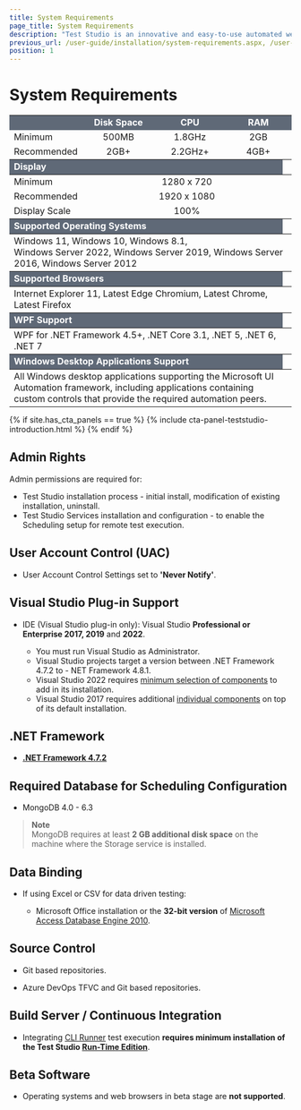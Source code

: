 ```yaml
---
title: System Requirements
page_title: System Requirements
description: "Test Studio is an innovative and easy-to-use automated web, WPF and load testing solution. Test Studio tests support essential technologies like ASP.NET AJAX, Silverlight, PHP and MVC. HTML5, Testing framework, functional testing, performance testing, load testing, exploratory testing, manual testing."
previous_url: /user-guide/installation/system-requirements.aspx, /user-guide/installation/system-requirements, /getting-started/installation/system-requirements
position: 1
---
```

# System Requirements

<style>
.Pricing-head td {text-align: center;border-left: 1px solid #fff; vertical-align: top;}

.Pricing-head td:first-child {border-left: none;}

.Pricing-features--grid td.Pricing-head {padding: 20px 0!important;} 


.Pricing-head{border-collapse: separate;background-color: #2a2d33;}

.Pricing-head h4 {color: #589FBA; font-size: 16px; margin-bottom: 5px;min-height: 1em;font-weight: 700;}

table{width: 100%; border-spacing: 0; border-collapse: collapse; background-color: transparent; display: table;margin: 0;}

.Table--style1.Table--comparison td:first-child, .Table--style1.Table--comparison th:first-child {padding-left: 5px; text-align: left;}

.Table-RowDivision td, .Table-RowDivision th{background: #f3f5f7;}

.Table--style1 td, .Table--style1 th{padding: 8px 0 7px; border-left: 0;border-right: 0;vertical-align: middle;}

.Table--style1 thead td, .Table--style1 thead th{border: 0;padding-bottom: 12px;}

</style>

<table class="Tbl k-table">
    <colgroup>
        <col width="13%" />
        <col width="30%" />
        <col width="28%" />
        <col width="28%" />
    </colgroup>
    <tbody>
        <tr>
            <td style="background-color:#5f6977;">&nbsp;</td>
            <td style="color:white;text-align:center;background-color:#5f6977;font-weight:bold;">Disk Space</td>
            <td style="color:white;text-align:center;background-color:#5f6977;font-weight:bold;">CPU</td>
            <td style="color:white;text-align:center;background-color:#5f6977;font-weight:bold;">RAM</td>
        </tr>
        <tr>
            <td>Minimum</td>
            <td style="text-align:center;" align="center">500MB</td>
            <td style="text-align:center;">1.8GHz</td>
            <td style="text-align:center;">2GB</td>
        </tr>
        <tr>
            <td>Recommended</td>
            <td style="text-align:center;">2GB+</td>
            <td style="text-align:center;">2.2GHz+</td>
            <td style="text-align:center;">4GB+</td>
        </tr>
    </tbody>

</table>
<table class="Tbl k-table">
    <colgroup>
        <col width="15%" />
        <col width="80%" />
    </colgroup>
    <thead>
        <tr>
			<td colspan="6" style="color:white;text-align:center;background-color:#5f6977;font-weight:bold;text-align:left;">Display<td>
        </tr>
    </thead>
    <tbody>
        <tr>
            <td>Minimum</td>
            <td colspan="6" style="text-align:center;">1280 x 720</td>
        </tr>
        <tr>
            <td>Recommended</td>
            <td colspan="6" style="text-align:center;">1920 x 1080</td>
        </tr>
        <tr>
            <td>Display Scale</td>
            <td colspan="6" style="text-align:center;">100%</td>
        </tr>
    </tbody>
</table>
<table class="Tbl k-table">
    <colgroup>
        <col width="100%" />
    </colgroup>
    <thead>
        <tr>
			<td style="color:white;text-align:center;background-color:#5f6977;font-weight:bold;text-align:left;">Supported Operating Systems<td>
		</tr>
    </thead>
    <tbody>
        <tr>
            <td colspan="4">Windows 11, Windows 10, Windows 8.1, &nbsp; <br>Windows Server 2022, Windows Server 2019, Windows Server 2016, Windows Server 2012</td>
        </tr>
    </tbody>
</table>
<table class="Tbl k-table">
    <colgroup>
        <col width="100%" />
    </colgroup>
    <thead>
        <tr>
			<td style="color:white;text-align:center;background-color:#5f6977;font-weight:bold;text-align:left;">Supported Browsers<td>
        </tr>
    </thead>
    <tbody>
        <tr>
            <td colspan="4">Internet Explorer 11, Latest Edge Chromium, Latest Chrome, Latest Firefox</td>
        </tr>
    </tbody>
</table>
<table class="Tbl k-table">
    <colgroup>
        <col width="100%" />
        </colgroup>
    <thead>
        <tr>
			<td style="color:white;text-align:center;background-color:#5f6977;font-weight:bold;text-align:left;">WPF Support<td>
		</tr>
    </thead>
    <tbody>
        <tr>
            <td colspan="4">WPF for .NET Framework 4.5+, .NET Core 3.1, .NET 5, .NET 6, .NET 7</td>
        </tr>
    </tbody>
</table>
<table class="Tbl k-table">
    <colgroup>
        <col width="100%" />
        </colgroup>
    <thead>
        <tr>
			<td style="color:white;text-align:center;background-color:#5f6977;font-weight:bold;text-align:left;">Windows Desktop Applications Support<td>
		</tr>
    </thead>
    <tbody>
        <tr>
            <td colspan="4">All Windows desktop applications supporting the Microsoft UI Automation framework, including applications containing custom controls that provide the required automation peers.</td>
        </tr>
    </tbody>
</table>

{% if site.has_cta_panels == true %}
{% include cta-panel-teststudio-introduction.html %}
{% endif %}

## Admin Rights

Admin permissions are required for:

- Test Studio installation process - initial install, modification of existing installation, uninstall.
- Test Studio Services installation and configuration - to enable the Scheduling setup for remote test execution.

## User Account Control (UAC)

* User Account Control Settings set to __'Never Notify'__.

## Visual Studio Plug-in Support

* IDE (Visual Studio plug-in only): Visual Studio __Professional or Enterprise 2017, 2019__ and __2022__.

	* You must run Visual Studio as Administrator.
	* Visual Studio projects target a version between .NET Framework 4.7.2 to - NET Framework 4.8.1.
    * Visual Studio 2022 requires <a href="/prerequisites/installation/installation-consideration#visual-studio-2022-installation-specifics" target="_blank">minimum selection of components</a> to add in its installation.
	* Visual Studio 2017 requires additional <a href="/prerequisites/installation/installation-consideration#modify-the-visual-studio-2017-installation" target="_blank">individual components</a> on top of its default installation.

## .NET Framework

* <a href="https://dotnet.microsoft.com/en-us/download/dotnet-framework/net472" target="_blank">__.NET Framework 4.7.2__</a>

## Required Database for Scheduling Configuration

* MongoDB 4.0 - 6.3

> **Note** 
><br>
> MongoDB requires at least __2 GB additional disk space__ on the machine where the Storage service is installed.

## Data Binding

* If using Excel or CSV for data driven testing:

	*	Microsoft Office installation or the **32-bit version** of <a href="https://www.microsoft.com/en-us/download/details.aspx?id=13255" target="_blank">Microsoft Access Database Engine 2010</a>.

## Source Control

* Git based repositories.

* Azure DevOps TFVC and Git based repositories.

## Build Server / Continuous Integration

* Integrating <a href="/features/test-runners/artoftest-runner" target="_blank">CLI Runner</a> test execution __requires minimum installation of the Test Studio <a href="https://www.telerik.com/teststudio/test-studio-runtime" target="_blank">Run-Time Edition</a>__.

## Beta Software

* Operating systems and web browsers in beta stage are __not supported__.